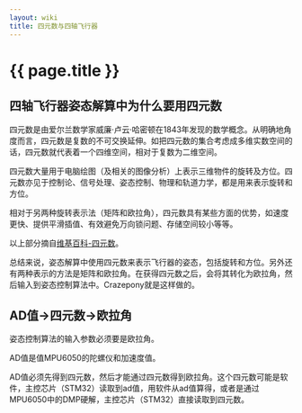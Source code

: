 ```yaml
---
layout: wiki
title: 四元数与四轴飞行器
---
```


# {{ page.title }}

## 四轴飞行器姿态解算中为什么要用四元数

四元数是由爱尔兰数学家威廉·卢云·哈密顿在1843年发现的数学概念。从明确地角度而言，四元数是复数的不可交换延伸。如把四元数的集合考虑成多维实数空间的话，四元数就代表着一个四维空间，相对于复数为二维空间。

四元数大量用于电脑绘图（及相关的图像分析）上表示三维物件的旋转及方位。四元数亦见于控制论、信号处理、姿态控制、物理和轨道力学，都是用来表示旋转和方位。

相对于另两种旋转表示法（矩阵和欧拉角），四元数具有某些方面的优势，如速度更快、提供平滑插值、有效避免万向锁问题、存储空间较小等等。

以上部分摘自[维基百科-四元数](http://zh.wikipedia.org/wiki/%E5%9B%9B%E5%85%83%E6%95%B0)。

总结来说，姿态解算中使用四元数来表示飞行器的姿态，包括旋转和方位。另外还有两种表示的方法是矩阵和欧拉角。在获得四元数之后，会将其转化为欧拉角，然后输入到姿态控制算法中。Crazepony就是这样做的。

## AD值->四元数->欧拉角
姿态控制算法的输入参数必须要是欧拉角。

AD值是值MPU6050的陀螺仪和加速度值。

AD值必须先得到四元数，然后才能通过四元数得到欧拉角。这个四元数可能是软件，主控芯片（STM32）读取到ad值，用软件从ad值算得，或者是通过MPU6050中的DMP硬解，主控芯片（STM32）直接读取到四元数。





